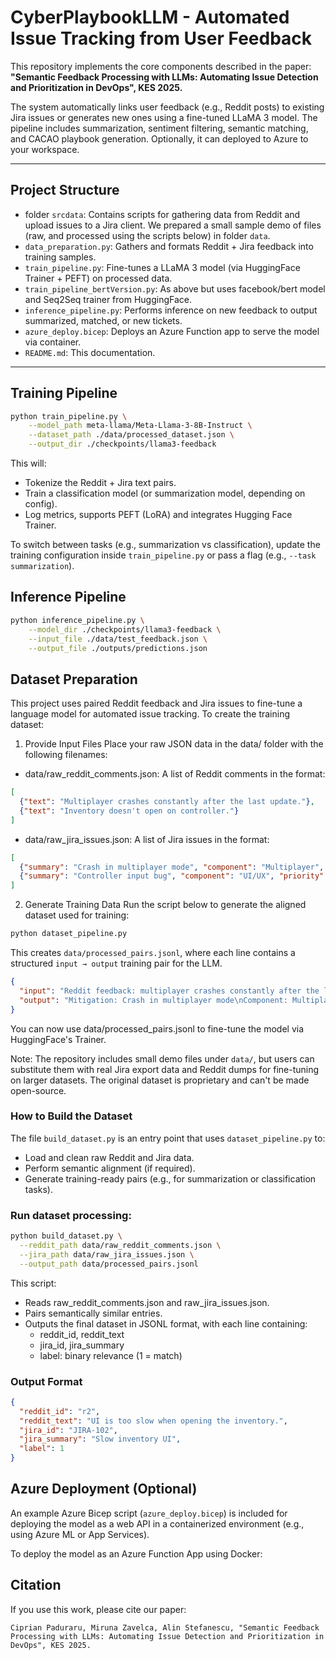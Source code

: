 # CyberPlaybookLLM - Automated Issue Tracking from User Feedback

This repository implements the core components described in the paper:
**"Semantic Feedback Processing with LLMs: Automating Issue Detection and Prioritization in DevOps", KES 2025.**

The system automatically links user feedback (e.g., Reddit posts) to existing Jira issues or generates new ones using a fine-tuned LLaMA 3 model. The pipeline includes summarization, sentiment filtering, semantic matching, and CACAO playbook generation. Optionally, it can deployed to Azure to your workspace.


---

## Project Structure

- folder `srcdata`: Contains scripts for gathering data from Reddit and upload issues to a Jira client. We prepared a small sample demo of files (raw, and processed using the scripts below) in folder `data`.
- `data_preparation.py`: Gathers and formats Reddit + Jira feedback into training samples.
- `train_pipeline.py`: Fine-tunes a LLaMA 3 model (via HuggingFace Trainer + PEFT) on processed data.
- `train_pipeline_bertVersion.py`: As above but uses facebook/bert model and Seq2Seq trainer from HuggingFace.
- `inference_pipeline.py`: Performs inference on new feedback to output summarized, matched, or new tickets.
- `azure_deploy.bicep`: Deploys an Azure Function app to serve the model via container.
- `README.md`: This documentation.

---

## Training Pipeline

```bash
python train_pipeline.py \
    --model_path meta-llama/Meta-Llama-3-8B-Instruct \
    --dataset_path ./data/processed_dataset.json \
    --output_dir ./checkpoints/llama3-feedback
```
This will:
- Tokenize the Reddit + Jira text pairs.
- Train a classification model (or summarization model, depending on config).
- Log metrics, supports PEFT (LoRA) and integrates Hugging Face Trainer.

To switch between tasks (e.g., summarization vs classification), update the training configuration inside `train_pipeline.py` or pass a flag (e.g., `--task summarization`).

## Inference Pipeline

```bash
python inference_pipeline.py \
    --model_dir ./checkpoints/llama3-feedback \
    --input_file ./data/test_feedback.json \
    --output_file ./outputs/predictions.json
```

## Dataset Preparation

This project uses paired Reddit feedback and Jira issues to fine-tune a language model for automated issue tracking. To create the training dataset:

1. Provide Input Files
Place your raw JSON data in the data/ folder with the following filenames:

- data/raw_reddit_comments.json: A list of Reddit comments in the format:
```json
[
  {"text": "Multiplayer crashes constantly after the last update."},
  {"text": "Inventory doesn't open on controller."}
]
```
- data/raw_jira_issues.json: A list of Jira issues in the format:
```json
[
  {"summary": "Crash in multiplayer mode", "component": "Multiplayer", "priority": "High"},
  {"summary": "Controller input bug", "component": "UI/UX", "priority": "Medium"}
]
```

2. Generate Training Data
Run the script below to generate the aligned dataset used for training:

```bash
python dataset_pipeline.py
```

This creates `data/processed_pairs.jsonl`, where each line contains a structured `input → output` training pair for the LLM.

```json
{
  "input": "Reddit feedback: multiplayer crashes constantly after the last update.",
  "output": "Mitigation: Crash in multiplayer mode\nComponent: Multiplayer\nPriority: High"
}
```

You can now use data/processed_pairs.jsonl to fine-tune the model via HuggingFace's Trainer.

Note: The repository includes small demo files under `data/`, but users can substitute them with real Jira export data and Reddit dumps for fine-tuning on larger datasets. The original dataset is proprietary and can't be made open-source.

### How to Build the Dataset

The file `build_dataset.py` is an entry point that uses `dataset_pipeline.py` to:

- Load and clean raw Reddit and Jira data.
- Perform semantic alignment (if required).
- Generate training-ready pairs (e.g., for summarization or classification tasks).

### Run dataset processing:

```bash
python build_dataset.py \
  --reddit_path data/raw_reddit_comments.json \
  --jira_path data/raw_jira_issues.json \
  --output_path data/processed_pairs.jsonl
```

This script:
- Reads raw_reddit_comments.json and raw_jira_issues.json.
- Pairs semantically similar entries.
- Outputs the final dataset in JSONL format, with each line containing:
    - reddit_id, reddit_text
    - jira_id, jira_summary
    - label: binary relevance (1 = match)

### Output Format
```json
{
  "reddit_id": "r2",
  "reddit_text": "UI is too slow when opening the inventory.",
  "jira_id": "JIRA-102",
  "jira_summary": "Slow inventory UI",
  "label": 1
}
```


## Azure Deployment (Optional)
An example Azure Bicep script (`azure_deploy.bicep`) is included for deploying the model as a web API in a containerized environment (e.g., using Azure ML or App Services).

To deploy the model as an Azure Function App using Docker:


## Citation

If you use this work, please cite our paper:
```
Ciprian Paduraru, Miruna Zavelca, Alin Stefanescu, "Semantic Feedback Processing with LLMs: Automating Issue Detection and Prioritization in DevOps", KES 2025.
```
